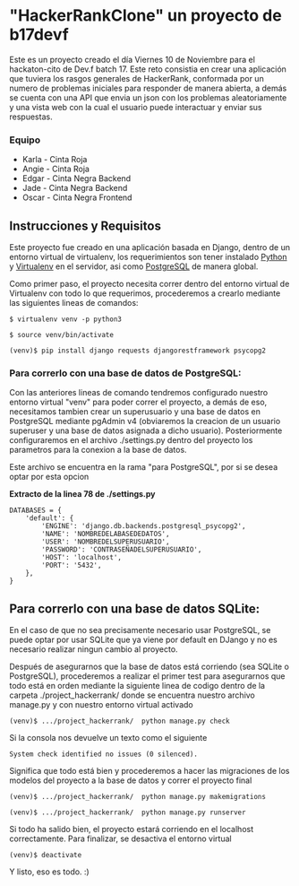 # "HackerRankClone" un proyecto de b17devf

Este es un proyecto creado el día Viernes 10 de Noviembre para el hackaton-cito de Dev.f batch 17. Este reto consistia en crear una aplicación que tuviera los rasgos generales de HackerRank, conformada por un numero de problemas iniciales para responder de manera abierta, a demás se cuenta con una API que envia un json con los problemas aleatoriamente y una vista web con la cual el usuario puede interactuar y enviar sus respuestas.

### Equipo

* Karla - Cinta Roja
* Angie - Cinta Roja
* Edgar - Cinta Negra Backend
* Jade - Cinta Negra Backend
* Oscar - Cinta Negra Frontend

## Instrucciones y Requisitos

Este proyecto fue creado en una aplicación basada en Django, dentro de un entorno virtual de virtualenv, los requerimientos son tener instalado [Python](https://www.python.org/downloads/) y [Virtualenv](https://virtualenv.pypa.io/en/stable/installation/) en el servidor, asi como [PostgreSQL](https://www.postgresql.org/) de manera global.

Como primer paso, el proyecto necesita correr dentro del entorno virtual de Virtualenv con todo lo que requerimos, procederemos a crearlo mediante las siguientes lineas de comandos:

```
$ virtualenv venv -p python3
```

```
$ source venv/bin/activate
```

```
(venv)$ pip install django requests djangorestframework psycopg2
```

### Para correrlo con una base de datos de PostgreSQL:

Con las anteriores lineas de comando tendremos configurado nuestro entorno virtual "venv" para poder correr el proyecto, a demás de eso, necesitamos tambien crear un superusuario y una base de datos en PostgreSQL mediante pgAdmin v4 (obviaremos la creacion de un usuario superuser y una base de datos asignada a dicho usuario). Posteriormente configuraremos en el archivo ./settings.py dentro del proyecto los parametros para la conexion a la base de datos.

Este archivo se encuentra en la rama "para PostgreSQL", por si se desea optar por esta opcion

**Extracto de la linea 78 de ./settings.py**
```
DATABASES = {
    'default': {
        'ENGINE': 'django.db.backends.postgresql_psycopg2',
        'NAME': 'NOMBREDELABASEDEDATOS',
        'USER': 'NOMBREDELSUPERUSUARIO',
        'PASSWORD': 'CONTRASEÑADELSUPERUSUARIO',
        'HOST': 'localhost',
        'PORT': '5432',
    },
}
```

## Para correrlo con una base de datos SQLite:

En el caso de que no sea precisamente necesario usar PostgreSQL, se puede optar por usar SQLite que ya viene por default en DJango y no es necesario realizar ningun cambio al proyecto.




Después de asegurarnos que la base de datos está corriendo (sea SQLite o PostgreSQL), procederemos a realizar el primer test para asegurarnos que todo está en orden mediante la siguiente linea de codigo dentro de la carpeta ./project_hackerrank/ donde se encuentra nuestro archivo manage.py y con nuestro entorno virtual activado

```
(venv)$ .../project_hackerrank/  python manage.py check
```

Si la consola nos devuelve un texto como el siguiente

```
System check identified no issues (0 silenced).
```

Significa que todo está bien y procederemos a hacer las migraciones de los modelos del proyecto a la base de datos y correr el proyecto final

```
(venv)$ .../project_hackerrank/  python manage.py makemigrations
```

```
(venv)$ .../project_hackerrank/  python manage.py runserver
```

Si todo ha salido bien, el proyecto estará corriendo en el localhost correctamente.
Para finalizar, se desactiva el entorno virtual 

```
(venv)$ deactivate
```

Y listo, eso es todo. :)
